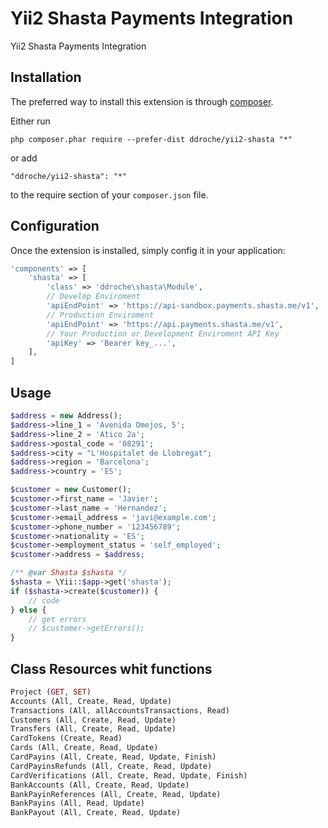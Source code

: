 Yii2 Shasta Payments Integration
================================
Yii2 Shasta Payments Integration

Installation
------------

The preferred way to install this extension is through [composer](http://getcomposer.org/download/).

Either run

```
php composer.phar require --prefer-dist ddroche/yii2-shasta "*"
```

or add

```
"ddroche/yii2-shasta": "*"
```

to the require section of your `composer.json` file.


Configuration
-------------

Once the extension is installed, simply config it in your application:

```php
'components' => [
    'shasta' => [
        'class' => 'ddroche\shasta\Module',
        // Develop Enviroment
        'apiEndPoint' => 'https://api-sandbox.payments.shasta.me/v1',
        // Production Enviroment
        'apiEndPoint' => 'https://api.payments.shasta.me/v1',
        // Your Production or Development Enviroment API Key
        'apiKey' => 'Bearer key_...',
    ],
]
```

Usage
-------------

```php
$address = new Address();
$address->line_1 = 'Avenida Omejos, 5';
$address->line_2 = 'Atico 2a';
$address->postal_code = '08291';
$address->city = "L'Hospitalet de Llobregat";
$address->region = 'Barcelona';
$address->country = 'ES';

$customer = new Customer();
$customer->first_name = 'Javier';
$customer->last_name = 'Hernandez';
$customer->email_address = 'javi@example.com';
$customer->phone_number = '123456789';
$customer->nationality = 'ES';
$customer->employment_status = 'self_employed';
$customer->address = $address;

/** @var Shasta $shasta */
$shasta = \Yii::$app->get('shasta');
if ($shasta->create($customer)) {
    // code 
} else {
    // get errors
    // $customer->getErrors();
}
```

Class Resources whit functions
-----
```php
Project (GET, SET)
Accounts (All, Create, Read, Update)
Transactions (All, allAccountsTransactions, Read)
Customers (All, Create, Read, Update)
Transfers (All, Create, Read, Update)
CardTokens (Create, Read)
Cards (All, Create, Read, Update)
CardPayins (All, Create, Read, Update, Finish)
CardPayinsRefunds (All, Create, Read, Update)
CardVerifications (All, Create, Read, Update, Finish)
BankAccounts (All, Create, Read, Update)
BankPayinReferences (All, Create, Read, Update)
BankPayins (All, Read, Update)
BankPayout (All, Create, Read, Update)
```
